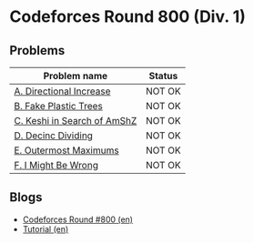 # Codeforces Round 800 (Div. 1)

## Problems

|Problem name|Status|
|------------|---------|
| [A. Directional Increase](problems/A._Directional_Increase.md)|NOT OK|
| [B. Fake Plastic Trees](problems/B._Fake_Plastic_Trees.md)|NOT OK|
| [C. Keshi in Search of AmShZ](problems/C._Keshi_in_Search_of_AmShZ.md)|NOT OK|
| [D. Decinc Dividing](problems/D._Decinc_Dividing.md)|NOT OK|
| [E. Outermost Maximums](problems/E._Outermost_Maximums.md)|NOT OK|
| [F. I Might Be Wrong](problems/F._I_Might_Be_Wrong.md)|NOT OK|
## Blogs

- [Codeforces Round #800 (en)](blogs/Codeforces_Round_800_(en).md)
- [Tutorial (en)](blogs/Tutorial_(en).md)
